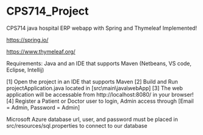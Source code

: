 # CPS714_Project
CPS714 java hospital ERP webapp with Spring and Thymeleaf Implemented!

https://spring.io/

https://www.thymeleaf.org/

Requirements: Java and an IDE that supports Maven (Netbeans, VS code, Eclipse, Intellij)

[1] Open the project in an IDE that supports Maven
[2] Build and Run projectApplication.java located in [src\main\java\webApp]
[3] The web application will be accessable from http://localhost:8080/ in your browser!
[4] Register a Patient or Doctor user to login, Admin access through [Email = Admin, Password = Admin]

Microsoft Azure database url, user, and password must be placed in src/resources/sql.properties to connect to our database 
